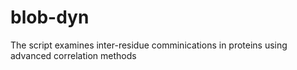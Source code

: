 # blob-dyn
The script examines inter-residue comminications in proteins using advanced correlation methods



